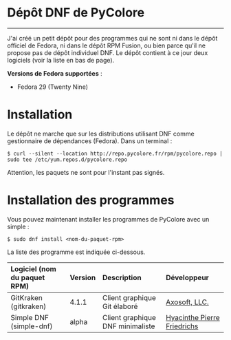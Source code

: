 <!--
.. title: Dépôt DNF de PyColore
.. hidetitle: yes
.. slug: depot-dnf
.. date: 2018-12-06 23:20:28 UTC+01:00
.. tags: 
.. category: 
.. link: 
.. description: 
.. type: text
-->

<h1 class="page-title">Dépôt DNF de PyColore</h1>
<hr class="title-hr">

J'ai créé un petit dépôt pour des programmes qui ne sont ni dans le dépôt officiel de Fedora,
ni dans le dépôt RPM Fusion, ou bien parce qu'il ne propose pas de dépôt individuel DNF. Le dépôt
contient à ce jour deux logiciels (voir la liste en bas de page).

**Versions de Fedora supportées** :

* Fedora 29 (Twenty Nine)

# Installation

Le dépôt ne marche que sur les distributions utilisant DNF comme gestionnaire de dépendances (Fedora).
Dans un terminal&nbsp;:

```
$ curl --silent --location http://repo.pycolore.fr/rpm/pycolore.repo | sudo tee /etc/yum.repos.d/pycolore.repo
```

Attention, les paquets ne sont pour l'instant pas signés.

# Installation des programmes

Vous pouvez maintenant installer les programmes de PyColore avec un simple :

```
$ sudo dnf install <nom-du-paquet-rpm>
```

La liste des programme est indiquée ci-dessous.


| **Logiciel (nom du paquet RPM)** | **Version** | **Description**                  | **Développeur**                                                   |
|:---------------------------------|:------------|:---------------------------------|:------------------------------------------------------------------|
| GitKraken (gitkraken)            | 4.1.1       | Client graphique Git élaboré     | [Axosoft, LLC.](https://www.gitkraken.com/)                       |
| Simple DNF (simple-dnf)          | alpha       | Client graphique DNF minimaliste | [Hyacinthe Pierre Friedrichs](http://3615.hyakosm.net/portfolio/) |